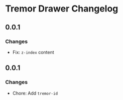 # Tremor Drawer Changelog

## 0.0.1

### Changes

- Fix: `z-index` content

## 0.0.1

### Changes

- Chore: Add `tremor-id`

